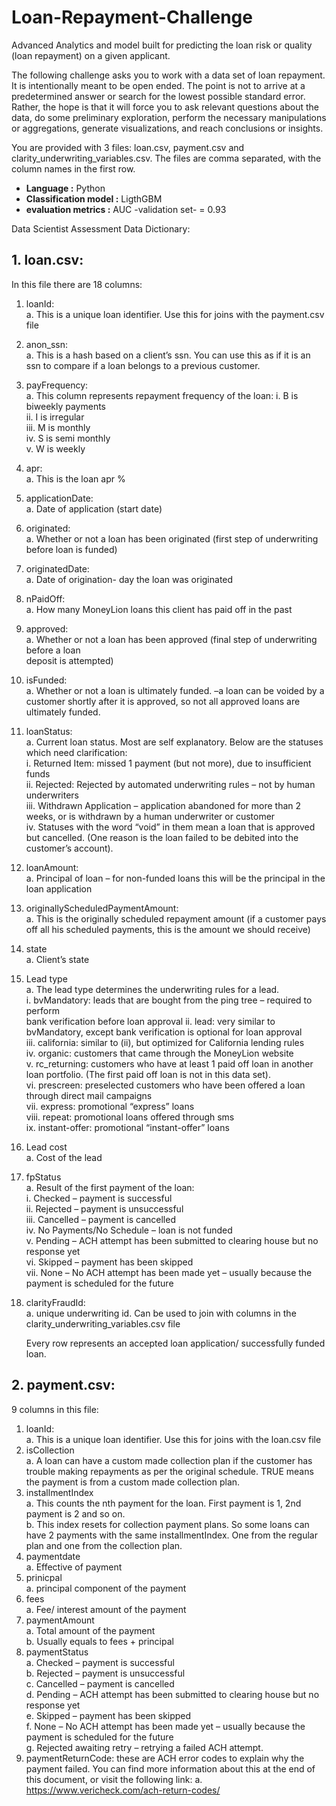# Loan-Repayment-Challenge
Advanced Analytics and model built for predicting the loan risk or quality (loan repayment) on a given applicant.

The following challenge asks you to work with a data set of loan repayment. It is intentionally meant to be open ended. The
point is not to arrive at a predetermined answer or search for the lowest possible standard error. Rather, the hope
is that it will force you to ask relevant questions about the data, do some preliminary exploration, perform the
necessary manipulations or aggregations, generate visualizations, and reach conclusions or insights.

You are provided with 3 files: loan.csv, payment.csv and clarity_underwriting_variables.csv. The files are
comma separated, with the column names in the first row.

* **Language :** Python
* **Classification model :** LigthGBM
* **evaluation metrics :** AUC -validation set- = 0.93 

Data Scientist Assessment Data Dictionary:

## 1. loan.csv:<br>
In this file there are 18 columns:<br>
1. loanId:<br>
    a. This is a unique loan identifier. Use this for joins with the payment.csv file
2. anon_ssn:<br>
    a. This is a hash based on a client’s ssn. You can use this as if it is an ssn to compare if a
    loan belongs to a previous customer.
3. payFrequency:<br>
    a. This column represents repayment frequency of the loan:
      i. B is biweekly payments<br>
      ii. I is irregular<br>
      iii. M is monthly<br>
      iv. S is semi monthly<br>
      v. W is weekly<br>
4. apr:<br>
    a. This is the loan apr %<br>
5. applicationDate:<br>
    a. Date of application (start date)<br>
6. originated:<br>
    a. Whether or not a loan has been originated (first step of underwriting before loan is
    funded)<br>
7. originatedDate:<br>
    a. Date of origination- day the loan was originated
8. nPaidOff:<br>
    a. How many MoneyLion loans this client has paid off in the past<br>
9. approved:<br>
    a. Whether or not a loan has been approved (final step of underwriting before a loan<br>
        deposit is attempted)
10. isFunded:<br>
    a. Whether or not a loan is ultimately funded. –a loan can be voided by a customer
    shortly after it is approved, so not all approved loans are ultimately funded.
11. loanStatus:<br>
    a. Current loan status. Most are self explanatory. Below are the statuses which need
    clarification:<br>
        i. Returned Item: missed 1 payment (but not more), due to insufficient funds<br>
        ii. Rejected: Rejected by automated underwriting rules – not by human
        underwriters<br>
        iii. Withdrawn Application – application abandoned for more than 2 weeks, or is
        withdrawn by a human underwriter or customer<br>
        iv. Statuses with the word “void” in them mean a loan that is approved but
        cancelled. (One reason is the loan failed to be debited into the customer’s
         account).<br>
12. loanAmount:<br>
    a. Principal of loan – for non-funded loans this will be the principal in the loan
    application
13. originallyScheduledPaymentAmount:<br>
    a. This is the originally scheduled repayment amount (if a customer pays off all his
    scheduled payments, this is the amount we should receive)<br>
14. state<br>
    a. Client’s state<br>
15. Lead type<br>
    a. The lead type determines the underwriting rules for a lead.<br>
    i. bvMandatory: leads that are bought from the ping tree – required to perform<br>
    bank verification before loan approval
    ii. lead: very similar to bvMandatory, except bank verification is optional for
    loan approval<br>
    iii. california: similar to (ii), but optimized for California lending rules<br>
    iv. organic: customers that came through the MoneyLion website<br>
    v. rc_returning: customers who have at least 1 paid off loan in another loan
    portfolio. (The first paid off loan is not in this data set).<br>
    vi. prescreen: preselected customers who have been offered a loan through
    direct mail campaigns<br>
    vii. express: promotional “express” loans<br>
    viii. repeat: promotional loans offered through sms<br>
    ix. instant-offer: promotional “instant-offer” loans<br>
16. Lead cost<br>
    a. Cost of the lead<br>
17. fpStatus<br>
    a. Result of the first payment of the loan:<br>
    i. Checked – payment is successful<br>
    ii. Rejected – payment is unsuccessful<br>
    iii. Cancelled – payment is cancelled<br>
    iv. No Payments/No Schedule – loan is not funded<br>
    v. Pending – ACH attempt has been submitted to clearing house but no
    response yet<br>
    vi. Skipped – payment has been skipped<br>
    vii. None – No ACH attempt has been made yet – usually because the payment is
    scheduled for the future<br>
18. clarityFraudId:<br>
    a. unique underwriting id. Can be used to join with columns in the
    clarity_underwriting_variables.csv file  <br>
    
    Every row represents an accepted loan application/ successfully funded loan.

## 2. payment.csv:<br>
9 columns in this file:<br>
1. loanId:<br>
    a. This is a unique loan identifier. Use this for joins with the loan.csv file<br>
2. isCollection<br>
    a. A loan can have a custom made collection plan if the customer has trouble making
    repayments as per the original schedule. TRUE means the payment is from a custom
    made collection plan.<br>
3. installmentIndex<br>
    a. This counts the nth payment for the loan. First payment is 1, 2nd payment is 2 and so
on.<br>
    b. This index resets for collection payment plans. So some loans can have 2 payments
    with the same installmentIndex. One from the regular plan and one from the
    collection plan.<br>
4. paymentdate<br>
    a. Effective of payment<br>
5. prinicpal<br>
    a. principal component of the payment<br>
6. fees<br>
    a. Fee/ interest amount of the payment<br>
7. paymentAmount<br>
    a. Total amount of the payment<br>
    b. Usually equals to fees + principal<br>
8. paymentStatus<br>
    a. Checked – payment is successful<br>
    b. Rejected – payment is unsuccessful<br>
    c. Cancelled – payment is cancelled<br>
    d. Pending – ACH attempt has been submitted to clearing house but no response yet<br>
    e. Skipped – payment has been skipped<br>
    f. None – No ACH attempt has been made yet – usually because the payment is
    scheduled for the future<br>
    g. Rejected awaiting retry – retrying a failed ACH attempt.<br>
9. paymentReturnCode: these are ACH error codes to explain why the payment failed. You can
find more information about this at the end of this document, or visit the following link:
a. https://www.vericheck.com/ach-return-codes/
